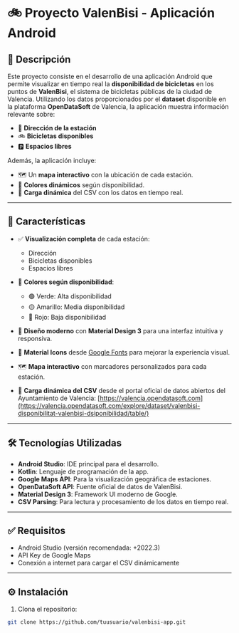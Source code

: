 # 🚲 Proyecto ValenBisi - Aplicación Android

## 📌 Descripción

Este proyecto consiste en el desarrollo de una aplicación Android que permite visualizar en tiempo real la **disponibilidad de bicicletas** en los puntos de **ValenBisi**, el sistema de bicicletas públicas de la ciudad de Valencia. Utilizando los datos proporcionados por el **dataset** disponible en la plataforma **OpenDataSoft** de Valencia, la aplicación muestra información relevante sobre:

- 📍 **Dirección de la estación**
- 🚲 **Bicicletas disponibles**
- 🅿️ **Espacios libres**

Además, la aplicación incluye:

- 🗺️ Un **mapa interactivo** con la ubicación de cada estación.
- 🎨 **Colores dinámicos** según disponibilidad.
- 🔄 **Carga dinámica** del CSV con los datos en tiempo real.

---

## 🌟 Características

- ✅ **Visualización completa** de cada estación:
  - Dirección
  - Bicicletas disponibles
  - Espacios libres

- 🎨 **Colores según disponibilidad**:
  - 🟢 Verde: Alta disponibilidad
  - 🟡 Amarillo: Media disponibilidad
  - 🔴 Rojo: Baja disponibilidad

- 📱 **Diseño moderno** con **Material Design 3** para una interfaz intuitiva y responsiva.

- 🧩 **Material Icons** desde [Google Fonts](https://fonts.google.com/icons) para mejorar la experiencia visual.

- 🗺️ **Mapa interactivo** con marcadores personalizados para cada estación.

- 🔄 **Carga dinámica del CSV** desde el portal oficial de datos abiertos del Ayuntamiento de Valencia:
  [https://valencia.opendatasoft.com](https://valencia.opendatasoft.com/explore/dataset/valenbisi-disponibilitat-valenbisi-dsiponibilidad/table/)

---

## 🛠️ Tecnologías Utilizadas

- **Android Studio**: IDE principal para el desarrollo.
- **Kotlin**: Lenguaje de programación de la app.
- **Google Maps API**: Para la visualización geográfica de estaciones.
- **OpenDataSoft API**: Fuente oficial de datos de ValenBisi.
- **Material Design 3**: Framework UI moderno de Google.
- **CSV Parsing**: Para lectura y procesamiento de los datos en tiempo real.

---

## ✅ Requisitos

- Android Studio (versión recomendada: +2022.3)
- API Key de Google Maps
- Conexión a internet para cargar el CSV dinámicamente

---

## ⚙️ Instalación

1. Clona el repositorio:

```bash
git clone https://github.com/tuusuario/valenbisi-app.git
